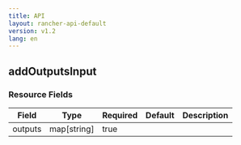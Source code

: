 ```yaml
---
title: API
layout: rancher-api-default
version: v1.2
lang: en
---
```


## addOutputsInput





### Resource Fields

Field | Type | Required | Default | Description
---|---|---|---|---
outputs | map[string] | true |  | 


